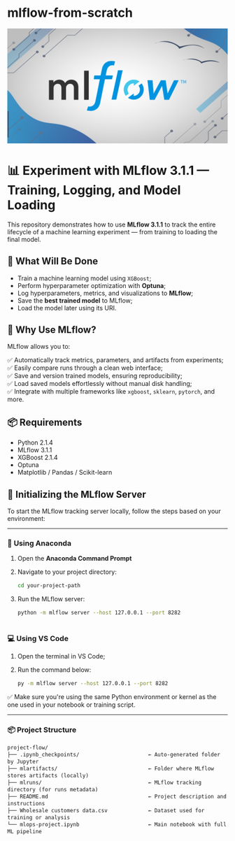 # mlflow-from-scratch

<p align="center">
  <img src="https://github.com/VictorFrancheto/mlflow-from-scratch/blob/main/image.jpg">
</p>

# 📊 Experiment with MLflow 3.1.1 — Training, Logging, and Model Loading

This repository demonstrates how to use **MLflow 3.1.1** to track the entire lifecycle of a machine learning experiment — from training to loading the final model.

## 🚀 What Will Be Done

* Train a machine learning model using `XGBoost`;
* Perform hyperparameter optimization with **Optuna**;
* Log hyperparameters, metrics, and visualizations to **MLflow**;
* Save the **best trained model** to MLflow;
* Load the model later using its URI.


## 🧠 Why Use MLflow?

MLflow allows you to:

✅ Automatically track metrics, parameters, and artifacts from experiments;\
✅ Easily compare runs through a clean web interface;\
✅ Save and version trained models, ensuring reproducibility;\
✅ Load saved models effortlessly without manual disk handling;\
✅ Integrate with multiple frameworks like `xgboost`, `sklearn`, `pytorch`, and more.

## 📦 Requirements

- Python 2.1.4
- MLflow 3.1.1
- XGBoost 2.1.4
- Optuna
- Matplotlib / Pandas / Scikit-learn

## 🚀 Initializing the MLflow Server

To start the MLflow tracking server locally, follow the steps based on your environment:

---

### 🐍 **Using Anaconda**

1. Open the **Anaconda Command Prompt**  
2. Navigate to your project directory:

   ```bash
   cd your-project-path
   
3. Run the MLflow server:

   ```bash
   python -m mlflow server --host 127.0.0.1 --port 8282
  
### 💻 **Using VS Code**

1. Open the terminal in VS Code;
2. Run the command below:

   ```bash
   py -m mlflow server --host 127.0.0.1 --port 8282

✅ Make sure you're using the same Python environment or kernel as the one used in your notebook or training script.

---

### 📦 Project Structure

```
project-flow/
├── .ipynb_checkpoints/                      ← Auto-generated folder by Jupyter
├── mlartifacts/                             ← Folder where MLflow stores artifacts (locally)
├── mlruns/                                  ← MLflow tracking directory (for runs metadata)
├── README.md                                ← Project description and instructions
├── Wholesale customers data.csv             ← Dataset used for training or analysis
└── mlops-project.ipynb                      ← Main notebook with full ML pipeline
```




